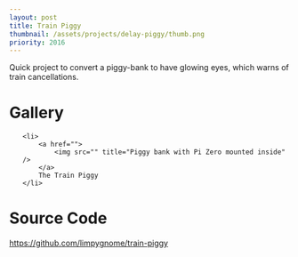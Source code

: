 ```yaml
---
layout: post
title: Train Piggy
thumbnail: /assets/projects/delay-piggy/thumb.png
priority: 2016
---
```


Quick project to convert a piggy-bank to have glowing eyes, which warns of train cancellations.

# Gallery

<ul class="gallery">

    <li>
        <a href="">
            <img src="" title="Piggy bank with Pi Zero mounted inside" />    
        </a>
        The Train Piggy
    </li>

</ul>

# Source Code
<https://github.com/limpygnome/train-piggy>

